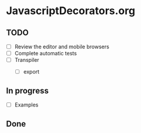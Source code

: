 # JavascriptDecorators.org


## TODO

- [ ] Review the editor and mobile browsers
- [ ] Complete automatic tests
- [ ] Transpiler
  - [ ] export


## In progress

- [ ] Examples

## Done


